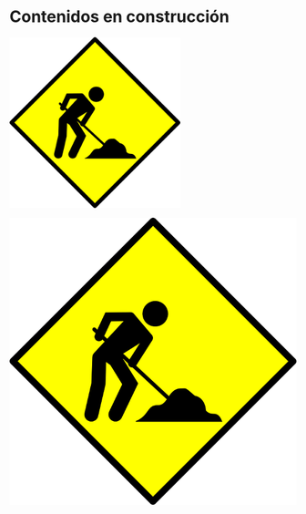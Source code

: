 # Contenidos en construcción

<img src="../img/en_construccion.png" alt="En construcción" style="width:300px;"/>

![](../img/en_construccion.png)

